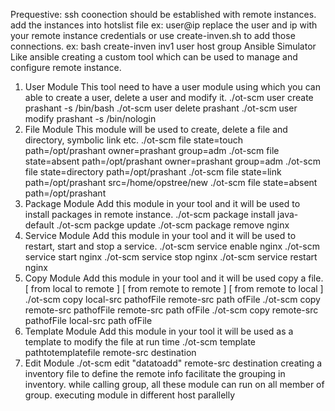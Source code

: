 Prequestive:
ssh coonection should be established with remote instances.
add the instances into hotslist file ex: user@ip
replace the user and ip with your remote instance credentials
or use create-inven.sh to add those connections.
ex: bash create-inven inv1 user host group
Ansible Simulator
Like ansible creating a custom tool which can be used to manage and configure remote instance.
1. User Module
This tool need to have a user module using which you can able to create a user, delete a user and modify it.
./ot-scm user create prashant -s /bin/bash
./ot-scm user delete prashant
./ot-scm user modify prashant -s /bin/nologin
2. File Module 
This module will be used to create, delete a file and directory, symbolic link etc.
./ot-scm file state=touch path=/opt/prashant owner=prashant group=adm
./ot-scm file state=absent path=/opt/prashant owner=prashant group=adm
./ot-scm file state=directory path=/opt/prashant 
./ot-scm file state=link path=/opt/prashant src=/home/opstree/new
./ot-scm file state=absent path=/opt/prashant 
3. Package Module
Add this module in your tool and it will be used to install packages in remote instance.
./ot-scm package install java-default
./ot-scm packge update
./ot-scm package remove nginx
4. Service Module
Add this module in your tool and it will be used to restart, start and stop a service.
./ot-scm service  enable nginx
./ot-scm service start nginx
./ot-scm service stop nginx
./ot-scm service restart nginx
5. Copy Module
Add this module in your tool and it will be used copy a file. 
[ from local to remote ]
[ from remote to remote ]
[ from remote to local ]
./ot-scm copy local-src pathofFile remote-src path ofFile
./ot-scm copy remote-src pathofFile remote-src path ofFile
./ot-scm copy remote-src pathofFile local-src path ofFile
6. Template Module
Add this module in your tool it will be used as a template to modify the file at run time
./ot-scm template pathtotemplatefile remote-src destination
7. Edit Module
./ot-scm edit "datatoadd" remote-src destination
creating a inventory file to define the remote info
facilitate the grouping in inventory. 
while calling group, all these module can run on all  member of group.
executing module in different host parallelly

